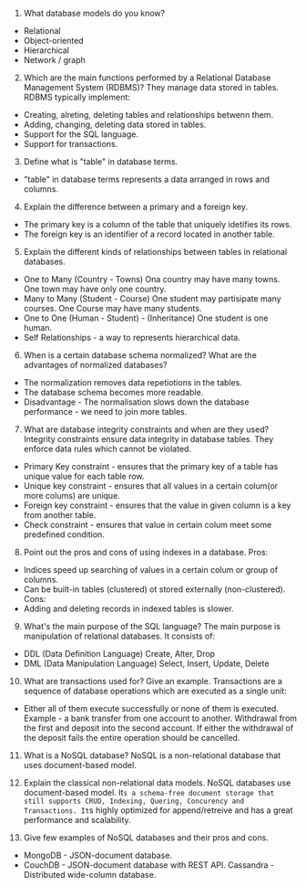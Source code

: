 01. What database models do you know?
- Relational
- Object-oriented
- Hierarchical
- Network / graph

02. Which are the main functions performed by a Relational Database Management System (RDBMS)?
They manage data stored in tables. RDBMS typically implement:
- Creating, alreting, deleting tables and relationships betwenn them.
- Adding, changing, deleting data stored in tables.
- Support for the SQL language.
- Support for transactions.

03. Define what is "table" in database terms.
- "table" in database terms represents a data arranged in rows and columns.

04. Explain the difference between a primary and a foreign key.
- The primary key is a column of the table that uniquely idetifies its rows.
- The foreign key is an identifier of a record located in another table.

05. Explain the different kinds of relationships between tables in relational databases.
- One to Many  (Country - Towns) Ona country may have many towns. One town may have only one country.
- Many to Many (Student - Course) One student may partisipate many courses. One Course may have many students.
- One to One (Human - Student) - (Inheritance) One student is one human.
- Self Relationships - a way to represents hierarchical data.

06. When is a certain database schema normalized? What are the advantages of normalized databases?
- The normalization removes data repetiotions in the tables.
- The database schema becomes more readable.
- Disadvantage - The normalisation slows down the database performance - we need to join more tables.

07. What are database integrity constraints and when are they used?
Integrity constraints ensure data integrity in database tables. They enforce data rules which cannot be violated.
- Primary Key constraint - ensures that the primary key of a table has unique value for each table row.
- Unique key constraint - ensures that all values in a certain colum(or more colums) are unique. 
- Foreign key constraint - ensures that the value in given column is a key from another table.
- Check constraint - ensures that value in certain colum meet some predefined condition.

08. Point out the pros and cons of using indexes in a database.
Pros:
 - Indices speed up searching of values in a certain colum or group of columns.
 - Can be built-in tables (clustered) ot stored externally (non-clustered).
 Cons:
 - Adding and deleting records in indexed tables is slower.

09. What's the main purpose of the SQL language?
The main purpose is manipulation of relational databases.
It consists of:
 - DDL (Data Definition Language)  Create, Alter, Drop
 - DML (Data Manipulation Language) Select, Insert, Update, Delete

10. What are transactions used for? Give an example.
Transactions are a sequence of database operations which are executed as a single unit:
- Either all of them execute successfully or none of them is executed.
Example - a bank transfer from one account to another. Withdrawal from the first and deposit into the second account. 
If either the withdrawal of the deposit fails the entire operation should be cancelled.

11. What is a NoSQL database?
NoSQL is a non-relational database that uses document-based model.

12. Explain the classical non-relational data models.
NoSQL databases use document-based model. 
It`s a schema-free document storage that still supports CRUD, Indexing, Quering, Concurency and Transactions.
It`s highly optimized for append/retreive and has a great performance and scalability.


13. Give few examples of NoSQL databases and their pros and cons.
- MongoDB - JSON-document database.
- CouchDB - JSON-document database with REST API.
Cassandra - Distributed wide-column database.

